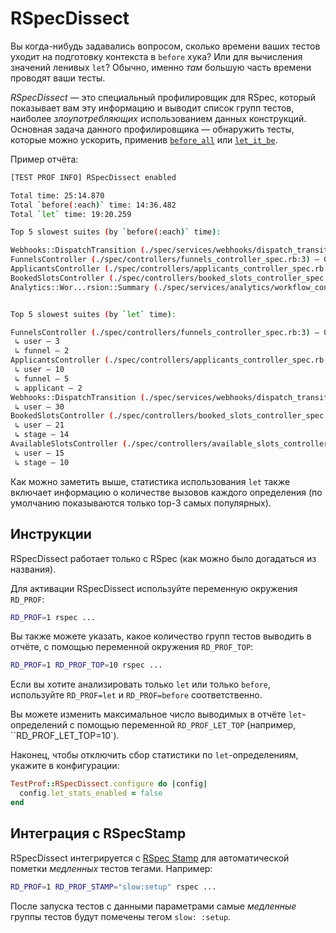 # RSpecDissect

Вы когда-нибудь задавались вопросом, сколько времени ваших тестов уходит на подготовку контекста в `before` хука? Или для вычисления значений ленивых `let`? Обычно, именно _там_ большую часть времени проводят ваши тесты.

_RSpecDissect_ — это специальный профилировщик для RSpec, который показывает вам эту информацию и выводит список групп тестов, наиболее _злоупотребляющих_ использованием данных конструкций. Основная задача данного профилировщика — обнаружить тесты, которые можно ускорить, применив [`before_all`](../recipes/before_all.md) или [`let_it_be`](../recipes/let_it_be.md).

Пример отчёта:

```sh
[TEST PROF INFO] RSpecDissect enabled

Total time: 25:14.870
Total `before(:each)` time: 14:36.482
Total `let` time: 19:20.259

Top 5 slowest suites (by `before(:each)` time):

Webhooks::DispatchTransition (./spec/services/webhooks/dispatch_transition_spec.rb:3) – 00:29.895 of 00:33.706 (327)
FunnelsController (./spec/controllers/funnels_controller_spec.rb:3) – 00:22.117 of 00:43.649 (133)
ApplicantsController (./spec/controllers/applicants_controller_spec.rb:3) – 00:21.220 of 00:41.407 (222)
BookedSlotsController (./spec/controllers/booked_slots_controller_spec.rb:3) – 00:15.729 of 00:27.893 (50)
Analytics::Wor...rsion::Summary (./spec/services/analytics/workflow_conversion/summary_spec.rb:3) – 00:15.383 of 00:15.914 (12)


Top 5 slowest suites (by `let` time):

FunnelsController (./spec/controllers/funnels_controller_spec.rb:3) – 00:38.532 of 00:43.649 (133)
 ↳ user – 3
 ↳ funnel – 2
ApplicantsController (./spec/controllers/applicants_controller_spec.rb:3) – 00:33.252 of 00:41.407 (222)
 ↳ user – 10
 ↳ funnel – 5
 ↳ applicant – 2
Webhooks::DispatchTransition (./spec/services/webhooks/dispatch_transition_spec.rb:3) – 00:30.320 of 00:33.706 (327)
 ↳ user – 30
BookedSlotsController (./spec/controllers/booked_slots_controller_spec.rb:3) – 00:25.710 of 00:27.893 e(50)
 ↳ user – 21
 ↳ stage – 14
AvailableSlotsController (./spec/controllers/available_slots_controller_spec.rb:3) – 00:18.481 of 00:23.366 (85)
 ↳ user – 15
 ↳ stage – 10
```

Как можно заметить выше, статистика использования `let` также включает информацию о количестве вызовов каждого определения (по умолчанию показываются только top-3 самых популярных).

## Инструкции

RSpecDissect работает только с RSpec (как можно было догадаться из названия).

Для активации RSpecDissect используйте переменную окружения `RD_PROF`:

```sh
RD_PROF=1 rspec ...
```

Вы также можете указать, какое количество групп тестов выводить в отчёте, с помощью переменной окружения `RD_PROF_TOP`:

```sh
RD_PROF=1 RD_PROF_TOP=10 rspec ...
```

Если вы хотите анализировать только `let` или только `before`, используйте `RD_PROF=let` и `RD_PROF=before` соответственно.

Вы можете изменить максимальное число выводимых в отчёте `let`-определений с помощью переменной `RD_PROF_LET_TOP` (например, ``RD_PROF_LET_TOP=10`).

Наконец, чтобы отключить сбор статистики по `let`-определениям, укажите в конфигурации:

```ruby
TestProf::RSpecDissect.configure do |config|
  config.let_stats_enabled = false
end
```

## Интеграция с RSpecStamp

RSpecDissect интегрируется с [RSpec Stamp](../recipes/rspec_stamp.md) для автоматической пометки _медленных_ тестов тегами. Например:

```sh
RD_PROF=1 RD_PROF_STAMP="slow:setup" rspec ...
```

После запуска тестов с данными параметрами самые _медленные_ группы тестов будут помечены тегом `slow: :setup`.
